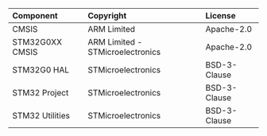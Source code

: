 | Component                | Copyright                        | License      |
| :----------------------- | :------------------------------- | :----------- |
| CMSIS                    | ARM Limited                      | Apache-2.0   |
| STM32G0XX CMSIS          | ARM Limited - STMicroelectronics | Apache-2.0   |
| STM32G0 HAL              | STMicroelectronics               | BSD-3-Clause |
| STM32 Project            | STMicroelectronics               | BSD-3-Clause |
| STM32 Utilities	       | STMicroelectronics	              | BSD-3-Clause |